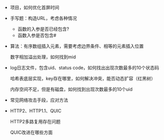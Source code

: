 - 项目，如何优化首屏时间

- 手写题：构造URL，考虑各种情况

  - 函数的入参是否已经包含?
  - 函数入参是否包含#

- 算法：有序数组插入元素，需要考虑边界条件、相等的元素插入位置

  数字相加溢出处理，如何找到mid

- log日志文件，包含uid、status code，如何找出出现次数最多的10个状态码

  哈希表底层实现，key存在哪里，如何解决冲突，能否动态扩容（红黑树）

  内存空间不足，但是有磁盘，如何找到出现次数最多的10个uid

- 常见网络攻击手段，应对方法

- HTTP2、HTTP1.1、QUIC

  HTTP2多路复用存在问题

  QUIC改进在哪些方面